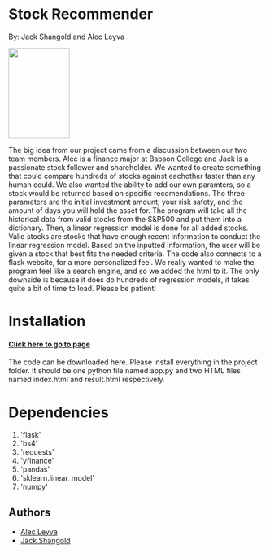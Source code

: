 # Stock Recommender
By: Jack Shangold and Alec Leyva

<img src = "https://i.insider.com/649afce86eb0a800194d541f?width=1136&format=jpeg" width="120" height="178">

The big idea from our project came from a discussion between our two team members. Alec is a finance major at Babson College and Jack is a passionate stock follower and shareholder. We wanted to create something that could compare hundreds of stocks against eachother faster than any human could. We also wanted the ability to add our own paramters, so a stock would be returned based on specific recomendations. The three parameters are the initial investment amount, your risk safety, and the amount of days you will hold the asset for. The program will take all the historical data from valid stocks from the S&P500 and put them into a dictionary. Then, a linear regression model is done for all added stocks. Valid stocks are stocks that have enough recent information to conduct the  linear regression model. Based on the inputted information, the user will be given a stock that best fits the needed criteria. The code also connects to a flask website, for a more personalized feel. We really wanted to make the program feel like a search engine, and so we added the html to it. The only downside is because it does do hundreds of regression models, it takes quite a bit of time to load. Please be patient!

# Installation
#### [Click here to go to page](https://github.com/aleyva1/finalproject.git)
The code can be downloaded here. Please install everything in the project folder. It should be one python file named app.py and two HTML files named index.html and result.html respectively. 


# Dependencies
1. 'flask'
2. 'bs4'
3. 'requests'
4. 'yfinance'
5. 'pandas'
6. 'sklearn.linear_model'
7. 'numpy'




## Authors

- [Alec Leyva](https://github.com/aleyva1)
- [Jack Shangold](https://github.com/JShangold1)
